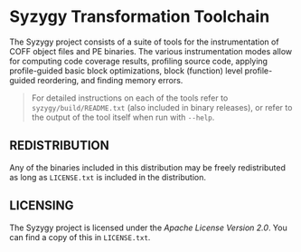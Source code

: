 Syzygy Transformation Toolchain
===============================

The Syzygy project consists of a suite of tools for the instrumentation of
COFF object files and PE binaries. 
The various instrumentation modes allow for
computing code coverage results, profiling source code, applying profile-guided
basic block optimizations, block (function) level profile-guided reordering, and
finding memory errors.

>For detailed instructions on each of the tools refer to `syzygy/build/README.txt`
(also included in binary releases), or refer to the output of the tool itself
when run with `--help`.


REDISTRIBUTION
--------------

Any of the binaries included in this distribution may be freely redistributed
as long as `LICENSE.txt` is included in the distribution.


LICENSING
---------

The Syzygy project is licensed under the *Apache License Version 2.0*. You can
find a copy of this in `LICENSE.txt`.
